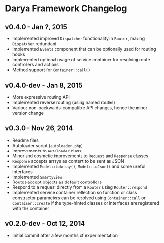 # Darya Framework Changelog

## v0.4.0 - Jan ?, 2015
- Implemented improved `Dispatcher` functionality in `Router`, making
  `Dispatcher` redundant
- Implemented `Events` component that can be optionally used for routing hooks
- Implemented optional usage of service container for resolving route
  controllers and actions
- Method support for `Container::call()`

## v0.4.0-dev - Jan 8, 2015
- More expressive routing API
- Implemented reverse routing (using named routes)
- Various non-backwards-compatible API changes, hence the minor version change

## v0.3.0 - Nov 26, 2014
- Readme files
- Autoloader script (`autoloader.php`)
- Improvements to `Autoloader` class
- Minor and cosmetic improvements to `Request` and `Response` classes
- `Response` accepts arrays as content to be sent as JSON
- Implemented `Model::toArray()`, `Model::toJson()` and some useful interfaces
- Implemented `SmartyView`
- Routes accept objects as default controllers
- Respond to a request directly from a `Router` using `Router::respond`
- Implemented service container reflection so function or class constructor
  parameters can be resolved using `Container::call` or `Container::create` if
  the type-hinted classes or interfaces are registered with the container

## v0.2.0-dev - Oct 12, 2014
- Initial commit after a few months of experimentation